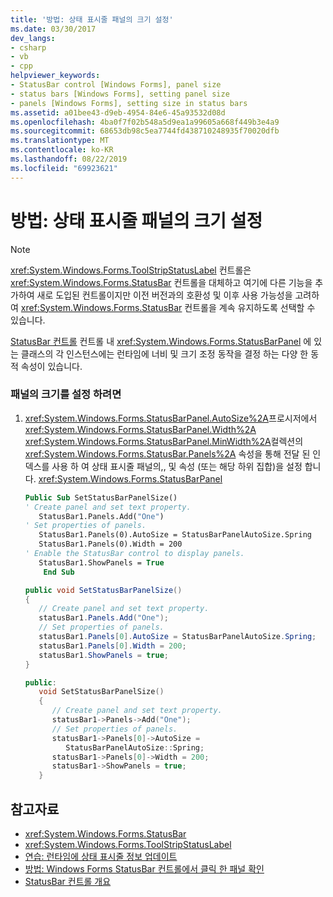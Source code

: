 ```yaml
---
title: '방법: 상태 표시줄 패널의 크기 설정'
ms.date: 03/30/2017
dev_langs:
- csharp
- vb
- cpp
helpviewer_keywords:
- StatusBar control [Windows Forms], panel size
- status bars [Windows Forms], setting panel size
- panels [Windows Forms], setting size in status bars
ms.assetid: a01bee43-d9eb-4954-84e6-45a93532d08d
ms.openlocfilehash: 4ba0f7f02b548a5d9ea1a99605a668f449b3e4a9
ms.sourcegitcommit: 68653db98c5ea7744fd438710248935f70020dfb
ms.translationtype: MT
ms.contentlocale: ko-KR
ms.lasthandoff: 08/22/2019
ms.locfileid: "69923621"
---
```

# <a name="how-to-set-the-size-of-status-bar-panels"></a>방법: 상태 표시줄 패널의 크기 설정
> [!NOTE]
> <xref:System.Windows.Forms.ToolStripStatusLabel> 컨트롤은 <xref:System.Windows.Forms.StatusBar> 컨트롤을 대체하고 여기에 다른 기능을 추가하여 새로 도입된 컨트롤이지만 이전 버전과의 호환성 및 이후 사용 가능성을 고려하여 <xref:System.Windows.Forms.StatusBar> 컨트롤을 계속 유지하도록 선택할 수 있습니다.  
  
 [StatusBar 컨트롤](statusbar-control-windows-forms.md) 컨트롤 내 <xref:System.Windows.Forms.StatusBarPanel> 에 있는 클래스의 각 인스턴스에는 런타임에 너비 및 크기 조정 동작을 결정 하는 다양 한 동적 속성이 있습니다.  
  
### <a name="to-set-the-size-of-a-panel"></a>패널의 크기를 설정 하려면  
  
1. <xref:System.Windows.Forms.StatusBarPanel.AutoSize%2A>프로시저에서 <xref:System.Windows.Forms.StatusBarPanel.Width%2A> <xref:System.Windows.Forms.StatusBarPanel.MinWidth%2A>컬렉션의 <xref:System.Windows.Forms.StatusBar.Panels%2A> 속성을 통해 전달 된 인덱스를 사용 하 여 상태 표시줄 패널의,, 및 속성 (또는 해당 하위 집합)을 설정 합니다. <xref:System.Windows.Forms.StatusBarPanel>  
  
    ```vb  
    Public Sub SetStatusBarPanelSize()  
    ' Create panel and set text property.  
       StatusBar1.Panels.Add("One")  
    ' Set properties of panels.  
       StatusBar1.Panels(0).AutoSize = StatusBarPanelAutoSize.Spring  
       StatusBar1.Panels(0).Width = 200  
    ' Enable the StatusBar control to display panels.  
       StatusBar1.ShowPanels = True  
        End Sub  
    ```  
  
    ```csharp  
    public void SetStatusBarPanelSize()  
    {  
       // Create panel and set text property.  
       statusBar1.Panels.Add("One");  
       // Set properties of panels.  
       statusBar1.Panels[0].AutoSize = StatusBarPanelAutoSize.Spring;  
       statusBar1.Panels[0].Width = 200;  
       statusBar1.ShowPanels = true;  
    }  
    ```  
  
    ```cpp  
    public:  
       void SetStatusBarPanelSize()  
       {  
          // Create panel and set text property.  
          statusBar1->Panels->Add("One");  
          // Set properties of panels.  
          statusBar1->Panels[0]->AutoSize =  
             StatusBarPanelAutoSize::Spring;  
          statusBar1->Panels[0]->Width = 200;  
          statusBar1->ShowPanels = true;  
       }  
    ```  
  
## <a name="see-also"></a>참고자료

- <xref:System.Windows.Forms.StatusBar>
- <xref:System.Windows.Forms.ToolStripStatusLabel>
- [연습: 런타임에 상태 표시줄 정보 업데이트](walkthrough-updating-status-bar-information-at-run-time.md)
- [방법: Windows Forms StatusBar 컨트롤에서 클릭 한 패널 확인](determine-which-panel-wf-statusbar-control-was-clicked.md)
- [StatusBar 컨트롤 개요](statusbar-control-overview-windows-forms.md)
